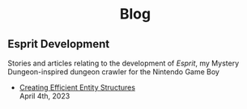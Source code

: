 # <center> Blog </center>
## Esprit Development
Stories and articles relating to the development of *Esprit*, my Mystery Dungeon-inspired dungeon crawler for the Nintendo Game Boy
- [Creating Efficient Entity Structures](efficient-entity-structs.html)<br>April 4th, 2023
